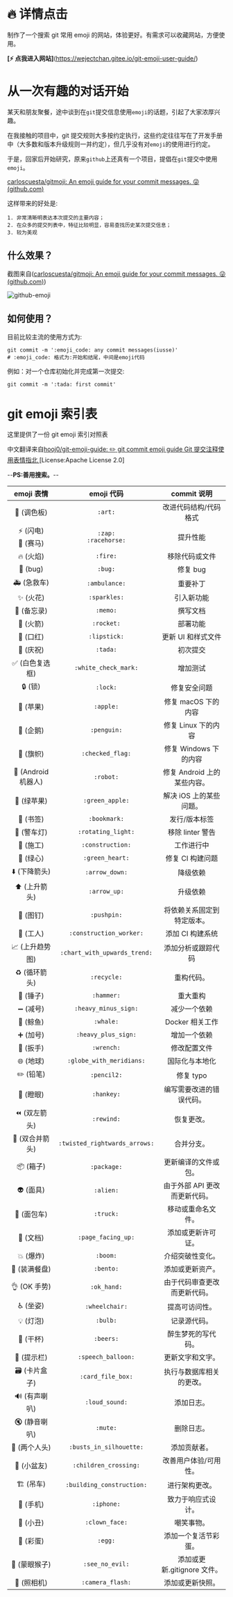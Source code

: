 # 🔥 详情点击

制作了一个搜索 git 常用 emoji 的网站，体验更好。有需求可以收藏网站，方便使用。

**[⚡️ 点我进入网站]**(https://wejectchan.gitee.io/git-emoji-user-guide/)

# **从一次有趣的对话开始**

某天和朋友聚餐，途中谈到在`git`提交信息使用`emoji`的话题，引起了大家浓厚兴趣。

在我接触的项目中，git 提交规则大多按约定执行，这些约定往往写在了开发手册中（大多数和版本升级规则一并约定），但几乎没有对`emoji`的使用进行约定。

于是，回家后开始研究，原来`github`上还真有一个项目，提倡在`git`提交中使用`emoji`。

[carloscuesta/gitmoji: An emoji guide for your commit messages. 😜 (github.com)](https://github.com/carloscuesta/gitmoji)

这样带来的好处是:

```text
1. 非常清晰明表达本次提交的主要内容；
2. 在众多的提交列表中，特征比较明显，容易查找历史某次提交信息；
3. 较为美观
```

## 什么效果？

截图来自([carloscuesta/gitmoji: An emoji guide for your commit messages. 😜 (github.com)](https://github.com/carloscuesta/gitmoji))

![github-emoji](https://gitee.com/wejectchan/git-emoji-user-guide/raw/master/images/github-emoji.png)

## 如何使用？

目前比较主流的使用方式为:

```shell
git commit -m ':emoji_code: any commit messages(iusse)'
# :emoji_code: 格式为:开始和结尾，中间是emoji代码
```

例如：对一个仓库初始化并完成第一次提交:

```shell
git commit -m ':tada: first commit'
```

# git emoji 索引表

这里提供了一份 git emoji 索引对照表

中文翻译来自[hooj0/git-emoji-guide: :pencil2: git commit emoji guide Git 提交注释使用表情指北 ](https://github.com/hooj0/git-emoji-guide)[License:Apache License 2.0]

--**PS:善用搜索。**--

|                emoji 表情                |          emoji 代码           |          commit 说明          |
| :--------------------------------------: | :---------------------------: | :---------------------------: |
|              :art: (调色板)              |            `:art:`            |     改进代码结构/代码格式     |
|   :zap: (闪电) <br/>:racehorse: (赛马)   |   `:zap:`<br/>`:racehorse:`   |           提升性能            |
|              :fire: (火焰)               |           `:fire:`            |        移除代码或文件         |
|               :bug: (bug)                |            `:bug:`            |           修复 bug            |
|           :ambulance: (急救车)           |         `:ambulance:`         |           重要补丁            |
|            :sparkles: (火花)             |         `:sparkles:`          |          引入新功能           |
|             :memo: (备忘录)              |           `:memo:`            |           撰写文档            |
|             :rocket: (火箭)              |          `:rocket:`           |           部署功能            |
|            :lipstick: (口红)             |         `:lipstick:`          |      更新 UI 和样式文件       |
|              :tada: (庆祝)               |           `:tada:`            |           初次提交            |
|     :white_check_mark: (白色复选框)      |     `:white_check_mark:`      |           增加测试            |
|               :lock: (锁)                |           `:lock:`            |         修复安全问题          |
|              :apple: (苹果)              |           `:apple:`           |      修复 macOS 下的内容      |
|             :penguin: (企鹅)             |          `:penguin:`          |      修复 Linux 下的内容      |
|         :checkered_flag: (旗帜)          |       `:checked_flag:`        |     修复 Windows 下的内容     |
|         :robot: (Android 机器人)         |           `:robot:`           |  修复 Android 上的某些内容。  |
|          :green_apple: (绿苹果)          |        `:green_apple:`        |    解决 iOS 上的某些问题。    |
|            :bookmark: (书签)             |         `:bookmark:`          |         发行/版本标签         |
|        :rotating_light: (警车灯)         |      `:rotating_light:`       |       移除 linter 警告        |
|          :construction: (施工)           |       `:construction:`        |          工作进行中           |
|           :green_heart: (绿心)           |        `:green_heart:`        |       修复 CI 构建问题        |
|         :arrow_down: (下降箭头)          |        `:arrow_down:`         |           降级依赖            |
|          :arrow_up: (上升箭头)           |         `:arrow_up:`          |           升级依赖            |
|             :pushpin: (图钉)             |          `:pushpin:`          |  将依赖关系固定到特定版本。   |
|       :construction_worker: (工人)       |    `:construction_worker:`    |       添加 CI 构建系统        |
| :chart_with_upwards_trend: (上升趋势图)  | `:chart_with_upwards_trend:`  |      添加分析或跟踪代码       |
|           :recycle: (循环箭头)           |          `:recycle:`          |          重构代码。           |
|             :hammer: (锤子)              |          `:hammer:`           |           重大重构            |
|        :heavy_minus_sign: (减号)         |     `:heavy_minus_sign:`      |         减少一个依赖          |
|              :whale: (鲸鱼)              |           `:whale:`           |        Docker 相关工作        |
|         :heavy_plus_sign: (加号)         |      `:heavy_plus_sign:`      |         增加一个依赖          |
|             :wrench: (扳手)              |          `:wrench:`           |         修改配置文件          |
|      :globe_with_meridians: (地球)       |   `:globe_with_meridians:`    |        国际化与本地化         |
|             :pencil2: (铅笔)             |          `:pencil2:`          |           修复 typo           |
|             :hankey: (瞪眼)              |          `:hankey:`           |   编写需要改进的错误代码。    |
|           :rewind: (双左箭头)            |          `:rewind:`           |          恢复更改。           |
| :twisted_rightwards_arrows: (双合并箭头) | `:twisted_rightwards_arrows:` |          合并分支。           |
|             :package: (箱子)             |          `:package:`          |     更新编译的文件或包。      |
|              :alien: (面具)              |           `:alien:`           | 由于外部 API 更改而更新代码。 |
|             :truck: (面包车)             |           `:truck:`           |      移动或重命名文件。       |
|         :page_facing_up: (文档)          |      `:page_facing_up:`       |      添加或更新许可证。       |
|              :boom: (爆炸)               |           `:boom:`            |       介绍突破性变化。        |
|            :bento: (装满餐盘)            |           `:bento:`           |       添加或更新资产。        |
|           :ok_hand: (OK 手势)            |          `:ok_hand:`          | 由于代码审查更改而更新代码。  |
|           :wheelchair: (坐姿)            |        `:wheelchair:`         |        提高可访问性。         |
|              :bulb: (灯泡)               |           `:bulb:`            |         记录源代码。          |
|              :beers: (干杯)              |           `:beers:`           |      醉生梦死的写代码。       |
|        :speech_balloon: (提示栏)         |      `:speech_balloon:`       |       更新文字和文字。        |
|        :card_file_box: (卡片盒子)        |       `:card_file_box:`       |   执行与数据库相关的更改。    |
|         :loud_sound: (有声喇叭)          |        `:loud_sound:`         |          添加日志。           |
|            :mute: (静音喇叭)             |           `:mute:`            |          删除日志。           |
|     :busts_in_silhouette: (两个人头)     |    `:busts_in_silhouette:`    |         添加贡献者。          |
|       :children_crossing: (小盆友)       |     `:children_crossing:`     |     改善用户体验/可用性。     |
|      :building_construction: (吊车)      |   `:building_construction:`   |        进行架构更改。         |
|             :iphone: (手机)              |          `:iphone:`           |      致力于响应式设计。       |
|           :clown_face: (小丑)            |        `:clown_face:`         |          嘲笑事物。           |
|               :egg: (彩蛋)               |            `:egg:`            |     添加一个复活节彩蛋。      |
|         :see_no_evil: (蒙眼猴子)         |        `:see_no_evil:`        |  添加或更新.gitignore 文件。  |
|         :camera_flash: (照相机)          |       `:camera_flash:`        |       添加或更新快照。        |
